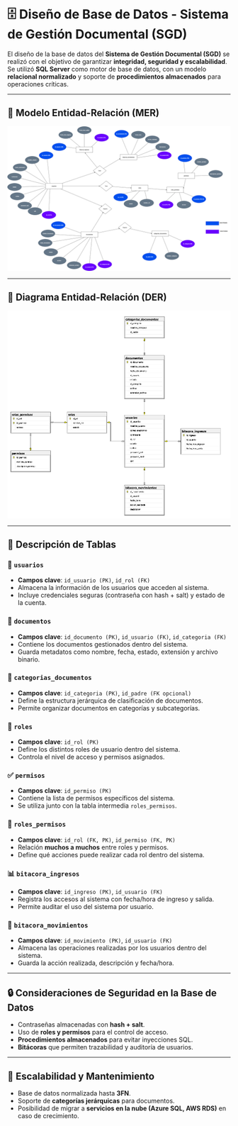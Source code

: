 # 🗄️ Diseño de Base de Datos - Sistema de Gestión Documental (SGD)

El diseño de la base de datos del **Sistema de Gestión Documental (SGD)** se realizó con el objetivo de garantizar **integridad, seguridad y escalabilidad**.  
Se utilizó **SQL Server** como motor de base de datos, con un modelo **relacional normalizado** y soporte de **procedimientos almacenados** para operaciones críticas.

---

## 🔹 Modelo Entidad-Relación (MER) 

![MER](../screenshots/MER-SGD.png)

---

## 🔹 Diagrama Entidad-Relación (DER) 

![Diagrama Endtidad Relacion](../screenshots/DER-SGD.PNG)

---

## 📑 Descripción de Tablas

### 👤 `usuarios`
- **Campos clave**: `id_usuario (PK)`, `id_rol (FK)`
- Almacena la información de los usuarios que acceden al sistema.  
- Incluye credenciales seguras (contraseña con hash + salt) y estado de la cuenta.

### 📝 `documentos`
- **Campos clave**: `id_documento (PK)`, `id_usuario (FK)`, `id_categoria (FK)`
- Contiene los documentos gestionados dentro del sistema.  
- Guarda metadatos como nombre, fecha, estado, extensión y archivo binario.

### 📂 `categorias_documentos`
- **Campos clave**: `id_categoria (PK)`, `id_padre (FK opcional)`
- Define la estructura jerárquica de clasificación de documentos.  
- Permite organizar documentos en categorías y subcategorías.

### 🔐 `roles`
- **Campos clave**: `id_rol (PK)`
- Define los distintos roles de usuario dentro del sistema.  
- Controla el nivel de acceso y permisos asignados.

### ✅ `permisos`
- **Campos clave**: `id_permiso (PK)`
- Contiene la lista de permisos específicos del sistema.  
- Se utiliza junto con la tabla intermedia `roles_permisos`.

### 🔗 `roles_permisos`
- **Campos clave**: `id_rol (FK, PK)`, `id_permiso (FK, PK)`
- Relación **muchos a muchos** entre roles y permisos.  
- Define qué acciones puede realizar cada rol dentro del sistema.

### 📊 `bitacora_ingresos`
- **Campos clave**: `id_ingreso (PK)`, `id_usuario (FK)`
- Registra los accesos al sistema con fecha/hora de ingreso y salida.  
- Permite auditar el uso del sistema por usuario.

### 🔎 `bitacora_movimientos`
- **Campos clave**: `id_movimiento (PK)`, `id_usuario (FK)`
- Almacena las operaciones realizadas por los usuarios dentro del sistema.  
- Guarda la acción realizada, descripción y fecha/hora.

---

## 🔒 Consideraciones de Seguridad en la Base de Datos
- Contraseñas almacenadas con **hash + salt**.  
- Uso de **roles y permisos** para el control de acceso.  
- **Procedimientos almacenados** para evitar inyecciones SQL.  
- **Bitácoras** que permiten trazabilidad y auditoría de usuarios.

---

## 🚀 Escalabilidad y Mantenimiento
- Base de datos normalizada hasta **3FN**.  
- Soporte de **categorías jerárquicas** para documentos.  
- Posibilidad de migrar a **servicios en la nube (Azure SQL, AWS RDS)** en caso de crecimiento.  
